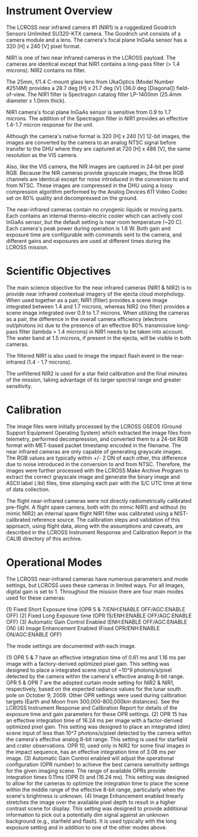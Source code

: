
 
  Instrument Overview
  ===================
 
  The LCROSS near infrared camera #1 (NIR1) is a ruggedized Goodrich
  Sensors Unlimited SU320-KTX camera. The Goodrich unit consists of a
  camera module and a lens. The camera's focal plane InGaAs sensor has
  a 320 [H] x 240 [V] pixel format.
 
  NIR1 is one of two near infrared cameras in the LCROSS payload. The
  cameras are identical except that NIR1 contains a long-pass filter
  (> 1.4 microns). NIR2 contains no filter.
 
  The 25mm, f/1.4 C-mount glass lens from UkaOptics (Model Number #2514M)
  provides a 28.7 deg [H] x 21.7 deg [V] (36.0 deg [Diagonal]) field-of-view.
  The NIR1 filter is Spectragon catalog filter LP-1400nm (25.4mm diameter x
  1.0mm thick).
 
  NIR1 camera's focal plane InGaAs sensor is sensitive from 0.9 to
  1.7 microns. The addition of the Spectragon filter in NIR1 provides
  an effective 1.4-1.7 micron response for the unit.
 
  Although the camera's native format is 320 [H] x 240 [V] 12-bit images,
  the images are converted by the camera to an analog NTSC
  signal before transfer to the DHU where they are captured at 720 [H] x
  486 [V], the same resolution as the VIS camera.
 
  Also, like the VIS camera, the NIR images are captured in 24-bit per pixel
  RGB. Because the NIR cameras provide grayscale images, the three
  RGB channels are identical except for noise introduced in the
  conversion to and from NTSC.  These images are compressed in the
  DHU using a lossy compression algorithm performed by the Analog
  Devices 611 Video Codec set on 80% quality and decompressed on the
  ground.
 
  The near-infrared cameras contain no cryogenic liquids or moving
  parts.  Each contains an internal thermo-electric cooler which can
  actively cool InGaAs sensor, but the default setting is near room
  temperature (~20 C).  Each camera's peak power during operation is
  1.6 W.  Both gain and exposure time are configurable with commands
  sent to the camera, and different gains and exposures are used at
  different times during the LCROSS mission.
 
  Scientific Objectives
  =====================
 
  The main science objective for the near infrared cameras (NIR1 & NIR2)
  is to provide near infrared contextual imagery of the ejecta cloud
  morphology. When used together as a pair, NIR1 (filter) provides a scene
  image integrated between 1.4 and 1.7 microns, whereas NIR2 (no filter)
  provides a scene image integrated over 0.9 to 1.7 microns. When utilizing
  the cameras as a pair, the difference in the overall camera efficiency
  (electrons out/photons in) due to the presence of an effective 80%
  transmissive long-pass filter (lambda > 1.4 microns) in NIR1 needs to be
  taken into account. The water band at 1.5 microns, if present in the ejecta,
  will be visible in both cameras.
 
  The filtered NIR1 is also used to image the impact flash event in the
  near-infrared (1.4 - 1.7 microns).
 
  The unfiltered NIR2 is used for a star field calibration and the final
  minutes of the mission, taking advantage of its larger spectral range and
  greater sensitivity.
 
  Calibration
  ===========
 
  The image files were initially processed by the LCROSS GSEOS (Ground
  Support Equipment Operating System) which extracted the image
  files from telemetry, performed decompression, and converted them to a
  24-bit RGB format with MET-based packet timestamp encoded in the filename.
  The near infrared cameras are only capable of generating grayscale images.
  The RGB values are typically within +/- 2 DN of each other, this difference
  due to noise introduced in the conversion to and from NTSC. Therefore, the
  images were further processed with the LCROSS Make Archive Program to
  extract the correct grayscale image and generate the binary image and
  ASCII label (.lbl) files, time stamping each pair with the S/C UTC time
  at time of data collection.
 
  The flight near-infrared cameras were not directly radiometrically
  calibrated pre-flight. A flight spare camera, both with (to mimic NIR1)
  and without (to mimic NIR2) an internal spare flight NIR1 filter was
  calibrated using a NIST-calibrated reference source. The calibration steps
  and validation of this approach, using flight data, along with the
  assumptions and caveats, are described in the LCROSS Instrument Response
  and Calibration Report in the CALIB directory of this archive.
 
 
  Operational Modes
  =================
 
  The LCROSS near-infrared cameras have numerous parameters and mode
  settings, but LCROSS uses these cameras in limited ways. For all images,
  digital gain is set to 1. Throughout the mission there are four main
  modes used for these cameras:
 
  (1) Fixed Short Exposure time (OPR 5 & 7/ENH:ENABLE OFF/AGC:ENABLE OFF)
  (2) Fixed Long Exposure time (OPR 15/ENH:ENABLE OFF/AGC:ENABLE OFF)
  (3) Automatic Gain Control Enabled (ENH:ENABLE OFF/AGC:ENABLE ON)
  (4) Image Enhancement Enabled (Fixed OPR/ENH:ENABLE ON/AGC:ENABLE OFF)
 
  The mode settings are documented with each image.
 
  (1) OPR 5 & 7 have an effective integration time of 0.61 ms and 1.16 ms
      per image with a factory-derived optimized pixel gain. This setting
      was designed to place a integrated scene input of ~10^9 photons/s/pixel
      detected by the camera within the camera's effective analog 8-bit range.
      OPR 5 & OPR 7 are the adopted curtain mode setting for NIR2 & NIR1,
      respectively, based on the expected radiance values for the lunar
      south pole on October 9, 2009.
      Other OPR settings were used during calibration targets (Earth and Moon
      from 300,000-800,000km distances). See the LCROSS Instrument Response
      and Calibration Report for details of the exposure time and gain
      parameters for these OPR settings.
  (2) OPR 15 has an effective integration time of 16.24 ms per image with
      a factor-derived optimized pixel gain. This setting was designed to
      place an integrated (dim) scene input of less than 10^7 photons/s/pixel
      detected by the camera within the camera's effective analog 8-bit range.
      This setting is used for starfield and crater observations.
      OPR 10, used only in NIR2 for some final images in the impact
      sequence, has an effective integration time of 3.08 ms per image.
  (3) Automatic Gain Control enabled will adjust the operational
      configuration (OPR number) to achieve the best camera sensitivity
      settings for the given imaging scene.  The range of available OPRs
      provide integration times 0.11ms (OPR 0) and (16.24 ms). This setting
      was designed to allow for the cameras to optimize the integration time
      to place the scene within the middle range of the effective 8-bit range,
      particularly when the scene's brightness is unknown.
  (4) Image Enhancement enabled linearly stretches the image over
      the available pixel depth to result in a higher contrast scene for
      display. This setting was designed to provide additional information to
      pick out a potentially dim signal against an unknown background
      (e.g., starfield and flash). It is used typically with the long
      exposure setting and in addition to one of the other modes above.
 

        